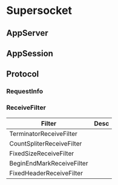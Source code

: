 # Supersocket


## AppServer

## AppSession

## Protocol

### RequestInfo


### ReceiveFilter


Filter   | Desc
--------|-------
TerminatorReceiveFilter     |
CountSpliterReceiveFilter |
FixedSizeReceiveFilter |
BeginEndMarkReceiveFilter |
FixedHeaderReceiveFilter | 
